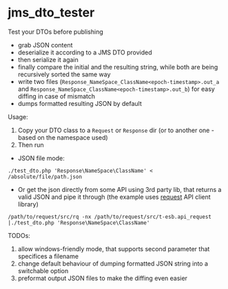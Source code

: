 # jms_dto_tester
Test your DTOs before publishing

* grab JSON content
* deserialize it according to a JMS DTO provided
* then serialize it again
* finally compare the initial and the resulting string, while both are being recursively sorted the same way
* write two files (`Response_NameSpace_ClassName<epoch-timestamp>.out_a` and `Response_NameSpace_ClassName<epoch-timestamp>.out_b`) for easy diffing in case of mismatch
* dumps formatted resulting JSON by default

Usage:

1. Copy your DTO class to a `Request` or `Response` dir (or to another one - based on the namespace used)
1. Then run

* JSON file mode:
```
./test_dto.php 'Response\NameSpace\ClassName' < /absolute/file/path.json
```

* Or get the json directly from some API using 3rd party lib, that returns a valid JSON and pipe it through (the example uses [request](https://github.com/helvete/request) API client library)
```
/path/to/request/src/rq -nx /path/to/request/src/t-esb.api_request |./test_dto.php 'Response\NameSpace\ClassName'
```

TODOs:
1. allow windows-friendly mode, that supports second parameter that specifices a filename
1. change default behaviour of dumping formatted JSON string into a switchable option
1. preformat output JSON files to make the diffing even easier
